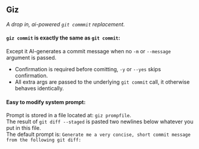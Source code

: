 ## Giz
_A drop in, ai-powered `git commmit` replacement._

#### `giz commit` is exactly the same as `git commit`:
Except it AI-generates a commit message when no `-m` or `--message` argument is passed.  
- Confirmation is required before comitting, `-y` or `--yes` skips confirmation.  
- All extra args are passed to the underlying `git commit` call, it otherwise behaves identically.

#### Easy to modify system prompt:
Prompt is stored in a file located at: `giz prompfile`.  
The result of `git diff --staged` is pasted two newlines below whatever you put in this file.  
The default prompt is: `Generate me a very concise, short commit message from the following git diff:`